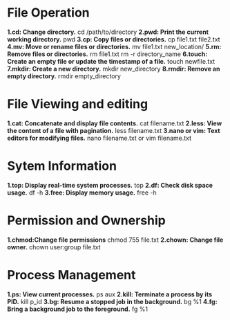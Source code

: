 # File Operation
**1.cd: Change directory.**
   cd /path/to/directory
**2.pwd: Print the current working directory.**
    pwd
**3.cp: Copy files or directories.**
    cp file1.txt file2.txt
**4.mv: Move or rename files or directories.**
    mv file1.txt new_location/
**5.rm: Remove files or directories.**
    rm file1.txt
    rm -r directory_name
**6.touch: Create an empty file or update the timestamp of a file.**
    touch newfile.txt
**7.mkdir: Create a new directory.**
    mkdir new_directory
**8.rmdir: Remove an empty directory.**
    rmdir empty_directory
# File Viewing and editing
**1.cat: Concatenate and display file contents.**
    cat filename.txt
**2.less: View the content of a file with pagination.**
    less filename.txt
**3.nano or vim: Text editors for modifying files.**
    nano filename.txt
    or
    vim filename.txt
# Sytem Information
**1.top: Display real-time system processes.**
    top
**2.df: Check disk space usage.**
    df -h
**3.free: Display memory usage.**
    free -h
# Permission and Ownership
**1.chmod:Change file permissions**
    chmod 755 file.txt
**2.chown: Change file owner.**
    chown user:group file.txt
# Process Management
**1.ps: View current processes.**
    ps aux
**2.kill: Terminate a process by its PID.**
    kill p_id
**3.bg: Resume a stopped job in the background.**
    bg %1
**4.fg: Bring a background job to the foreground.**
    fg %1
